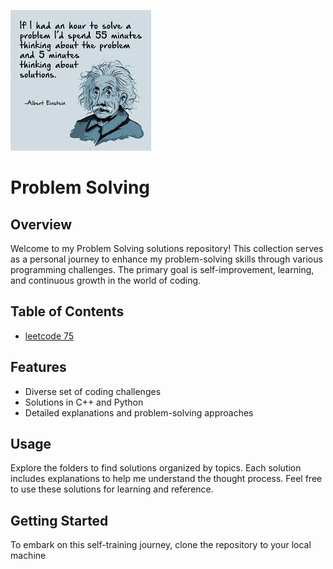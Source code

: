 ![Quote](https://github.com/NadaNabil07/problem-solving/blob/main/images.jfif)
# Problem Solving

## Overview

Welcome to my Problem Solving solutions repository! This collection serves as a personal journey to enhance my problem-solving skills through various programming challenges. The primary goal is self-improvement, learning, and continuous growth in the world of coding.

## Table of Contents

- [leetcode 75](#https://leetcode.com/studyplan/leetcode-75/)

## Features

- Diverse set of coding challenges
- Solutions in C++ and Python
- Detailed explanations and problem-solving approaches

## Usage

Explore the folders to find solutions organized by topics.
Each solution includes explanations to help me understand the thought process.
Feel free to use these solutions for learning and reference.

## Getting Started

To embark on this self-training journey, clone the repository to your local machine


